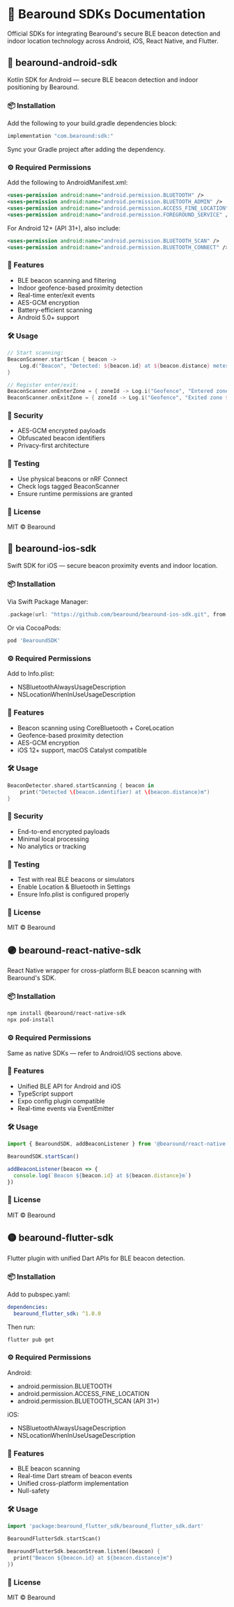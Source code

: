 # 🐻 Bearound SDKs Documentation

Official SDKs for integrating Bearound's secure BLE beacon detection and indoor location technology across Android, iOS, React Native, and Flutter.

## 📱 bearound-android-sdk

Kotlin SDK for Android — secure BLE beacon detection and indoor positioning by Bearound.

### 📦 Installation

Add the following to your build.gradle dependencies block:

```gradle
implementation "com.bearound:sdk:"
```

Sync your Gradle project after adding the dependency.

### ⚙️ Required Permissions

Add the following to AndroidManifest.xml:

```xml
<uses-permission android:name="android.permission.BLUETOOTH" />
<uses-permission android:name="android.permission.BLUETOOTH_ADMIN" />
<uses-permission android:name="android.permission.ACCESS_FINE_LOCATION" />
<uses-permission android:name="android.permission.FOREGROUND_SERVICE" />
```

For Android 12+ (API 31+), also include:

```xml
<uses-permission android:name="android.permission.BLUETOOTH_SCAN" />
<uses-permission android:name="android.permission.BLUETOOTH_CONNECT" />
```

### 🚀 Features

- BLE beacon scanning and filtering
- Indoor geofence-based proximity detection
- Real-time enter/exit events
- AES-GCM encryption
- Battery-efficient scanning
- Android 5.0+ support

### 🛠️ Usage

```kotlin
// Start scanning:
BeaconScanner.startScan { beacon ->
    Log.d("Beacon", "Detected: ${beacon.id} at ${beacon.distance} meters")
}

// Register enter/exit:
BeaconScanner.onEnterZone = { zoneId -> Log.i("Geofence", "Entered zone $zoneId") }
BeaconScanner.onExitZone = { zoneId -> Log.i("Geofence", "Exited zone $zoneId") }
```

### 🔐 Security

- AES-GCM encrypted payloads
- Obfuscated beacon identifiers
- Privacy-first architecture

### 🧪 Testing

- Use physical beacons or nRF Connect
- Check logs tagged BeaconScanner
- Ensure runtime permissions are granted

### 📄 License

MIT © Bearound

## 🍏 bearound-ios-sdk

Swift SDK for iOS — secure beacon proximity events and indoor location.

### 📦 Installation

Via Swift Package Manager:

```swift
.package(url: "https://github.com/bearound/bearound-ios-sdk.git", from: "1.0.0")
```

Or via CocoaPods:

```ruby
pod 'BearoundSDK'
```

### ⚙️ Required Permissions

Add to Info.plist:

- NSBluetoothAlwaysUsageDescription
- NSLocationWhenInUseUsageDescription

### 🚀 Features

- Beacon scanning using CoreBluetooth + CoreLocation
- Geofence-based proximity detection
- AES-GCM encryption
- iOS 12+ support, macOS Catalyst compatible

### 🛠️ Usage

```swift
BeaconDetector.shared.startScanning { beacon in
    print("Detected \(beacon.identifier) at \(beacon.distance)m")
}
```

### 🔐 Security

- End-to-end encrypted payloads
- Minimal local processing
- No analytics or tracking

### 🧪 Testing

- Test with real BLE beacons or simulators
- Enable Location & Bluetooth in Settings
- Ensure Info.plist is configured properly

### 📄 License

MIT © Bearound

## 🟣 bearound-react-native-sdk

React Native wrapper for cross-platform BLE beacon scanning with Bearound's SDK.

### 📦 Installation

```bash
npm install @bearound/react-native-sdk
npx pod-install
```

### ⚙️ Required Permissions

Same as native SDKs — refer to Android/iOS sections above.

### 🚀 Features

- Unified BLE API for Android and iOS
- TypeScript support
- Expo config plugin compatible
- Real-time events via EventEmitter

### 🛠️ Usage

```javascript
import { BearoundSDK, addBeaconListener } from '@bearound/react-native-sdk'

BearoundSDK.startScan()

addBeaconListener(beacon => {
  console.log(`Beacon ${beacon.id} at ${beacon.distance}m`)
})
```

### 📄 License

MIT © Bearound

## 🟡 bearound-flutter-sdk

Flutter plugin with unified Dart APIs for BLE beacon detection.

### 📦 Installation

Add to pubspec.yaml:

```yaml
dependencies:
  bearound_flutter_sdk: ^1.0.0
```

Then run:

```bash
flutter pub get
```

### ⚙️ Required Permissions

Android:
- android.permission.BLUETOOTH
- android.permission.ACCESS_FINE_LOCATION
- android.permission.BLUETOOTH_SCAN (API 31+)

iOS:
- NSBluetoothAlwaysUsageDescription
- NSLocationWhenInUseUsageDescription

### 🚀 Features

- BLE beacon scanning
- Real-time Dart stream of beacon events
- Unified cross-platform implementation
- Null-safety

### 🛠️ Usage

```dart
import 'package:bearound_flutter_sdk/bearound_flutter_sdk.dart'

BearoundFlutterSdk.startScan()

BearoundFlutterSdk.beaconStream.listen((beacon) {
  print("Beacon ${beacon.id} at ${beacon.distance}m")
})
```

### 📄 License

MIT © Bearound
